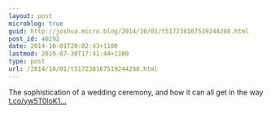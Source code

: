 ```yaml
---
layout: post
microblog: true
guid: http://joshua.micro.blog/2014/10/01/t517238167519244288.html
post_id: 40292
date: 2014-10-01T20:02:43+1100
lastmod: 2019-07-30T17:41:44+1100
type: post
url: /2014/10/01/t517238167519244288.html
---
```

The sophistication of a wedding ceremony, and how it can all get in the way [t.co/yw5T0loK1...](http://t.co/yw5T0loK1a)
